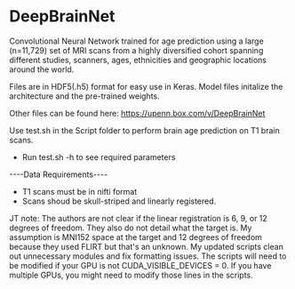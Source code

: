 # DeepBrainNet
Convolutional Neural Network trained for age prediction using a large (n=11,729) set of MRI scans from a highly diversified cohort spanning different studies, scanners, ages, ethnicities and geographic locations around the world.

Files are in HDF5(.h5) format for easy use in Keras. Model files initalize the architecture and the pre-trained weights.

Other files can be found here: https://upenn.box.com/v/DeepBrainNet




Use test.sh in the Script folder to perform brain age prediction on T1 brain scans.

- Run test.sh -h to see required parameters

----Data Requirements----

- T1 scans must be in nifti format
- Scans shoud be skull-striped and linearly registered.

JT note: The authors are not clear if the linear registration is 6, 9, or 12 degrees of freedom. They also do not detail what the target is. My assumption is MNI152 space at the target and 12 degrees of freedom because they used FLIRT but that's an unknown.
My updated scripts clean out unnecessary modules and fix formatting issues. The scripts will need to be modified if your GPU is not CUDA_VISIBLE_DEVICES = 0. If you have multiple GPUs, you might need to modify those lines in the scripts.
